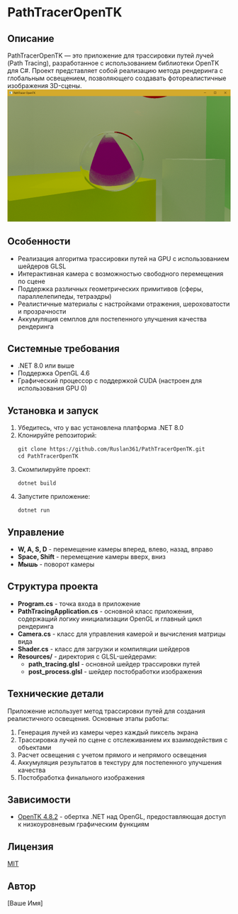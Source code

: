# PathTracerOpenTK

## Описание
PathTracerOpenTK — это приложение для трассировки путей лучей (Path Tracing), разработанное с использованием библиотеки OpenTK для C#. Проект представляет собой реализацию метода рендеринга с глобальным освещением, позволяющего создавать фотореалистичные изображения 3D-сцены.
![1747480138857](image/README/1747480138857.png)
## Особенности
- Реализация алгоритма трассировки путей на GPU с использованием шейдеров GLSL
- Интерактивная камера с возможностью свободного перемещения по сцене
- Поддержка различных геометрических примитивов (сферы, параллелепипеды, тетраэдры)
- Реалистичные материалы с настройками отражения, шероховатости и прозрачности
- Аккумуляция семплов для постепенного улучшения качества рендеринга

## Системные требования
- .NET 8.0 или выше
- Поддержка OpenGL 4.6
- Графический процессор с поддержкой CUDA (настроен для использования GPU 0)

## Установка и запуск
1. Убедитесь, что у вас установлена платформа .NET 8.0
2. Клонируйте репозиторий:
   ```
   git clone https://github.com/Ruslan361/PathTracerOpenTK.git
   cd PathTracerOpenTK
   ```
3. Скомпилируйте проект:
   ```
   dotnet build
   ```
4. Запустите приложение:
   ```
   dotnet run
   ```

## Управление
- **W, A, S, D** - перемещение камеры вперед, влево, назад, вправо
- **Space, Shift** - перемещение камеры вверх, вниз
- **Мышь** - поворот камеры


## Структура проекта
- **Program.cs** - точка входа в приложение
- **PathTracingApplication.cs** - основной класс приложения, содержащий логику инициализации OpenGL и главный цикл рендеринга
- **Camera.cs** - класс для управления камерой и вычисления матрицы вида
- **Shader.cs** - класс для загрузки и компиляции шейдеров
- **Resources/** - директория с GLSL-шейдерами:
  - **path_tracing.glsl** - основной шейдер трассировки путей
  - **post_process.glsl** - шейдер постобработки изображения

## Технические детали
Приложение использует метод трассировки путей для создания реалистичного освещения. Основные этапы работы:
1. Генерация лучей из камеры через каждый пиксель экрана
2. Трассировка лучей по сцене с отслеживанием их взаимодействия с объектами
3. Расчет освещения с учетом прямого и непрямого освещения
4. Аккумуляция результатов в текстуру для постепенного улучшения качества
5. Постобработка финального изображения

## Зависимости
- [OpenTK 4.8.2](https://github.com/opentk/opentk) - обертка .NET над OpenGL, предоставляющая доступ к низкоуровневым графическим функциям

## Лицензия
[MIT](LICENSE)

## Автор
[Ваше Имя]
